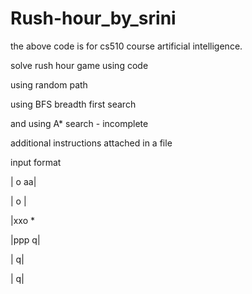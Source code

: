 # Rush-hour_by_srini

the above code is for cs510 course artificial intelligence.

solve rush hour game using code 

using random path

using BFS breadth first search

and using A* search - incomplete

additional instructions attached in a file

input format 

 |  o aa|
 
 |  o   |
 
 |xxo   *
 
 |ppp  q|
 
 |     q|
 
 |     q|
